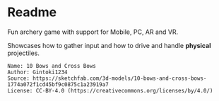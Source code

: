 # Readme

Fun archery game with support for Mobile, PC, AR and VR.

Showcases how to gather input and how to drive and handle **physical** projectiles.

```
Name: 10 Bows and Cross Bows
Author: Gintoki1234
Source: https://sketchfab.com/3d-models/10-bows-and-cross-bows-1774a072f1cd45bf9c0875c1a23919a7
License: CC-BY-4.0 (https://creativecommons.org/licenses/by/4.0/)
```